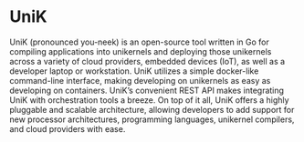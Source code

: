 # UniK
UniK (pronounced you-neek) is an open-source tool written in Go for compiling applications into unikernels and deploying those unikernels across a variety of cloud providers, embedded devices (IoT), as well as a developer laptop or workstation. UniK utilizes a simple docker-like command-line interface, making developing on unikernels as easy as developing on containers. UniK’s convenient REST API makes integrating UniK with orchestration tools a breeze. On top of it all, UniK offers a highly pluggable and scalable architecture, allowing developers to add support for new processor architectures, programming languages, unikernel compilers, and cloud providers with ease.

